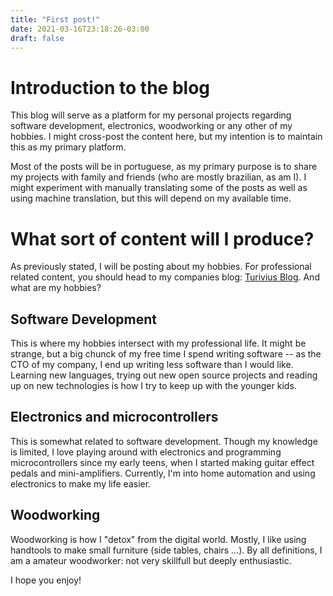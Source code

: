 ```yaml
---
title: "First post!"
date: 2021-03-16T23:18:26-03:00
draft: false
---
```


# Introduction to the blog

This blog will serve as a platform for my personal projects regarding software development, electronics, woodworking or any other of my hobbies. I might cross-post the content here, but my intention is to maintain this as my primary platform.

Most of the posts will be in portuguese, as my primary purpose is to share my projects with family and friends (who are mostly brazilian, as am I). I might experiment with manually translating some of the posts as well as using machine translation, but this will depend on my available time.

# What sort of content will I produce?

As previously stated, I will be posting about my hobbies. For professional related content, you should head to my companies blog: [Turivius Blog](https:///turivius.com/). And what are my hobbies?

## Software Development

This is where my hobbies intersect with my professional life. It might be strange, but  a big chunck of my free time I spend writing software -- as the CTO of my company, I end up writing less software than I would like. Learning new languages, trying out new open source projects and reading up on new technologies is how I try to keep up with the younger kids.

## Electronics and microcontrollers

This is somewhat related to software development. Though my knowledge is limited, I love playing around with electronics and programming microcontrollers since my early teens, when I started making guitar effect pedals and mini-amplifiers. Currently, I'm into home automation and using electronics to make my life easier.

## Woodworking

Woodworking is how I "detox" from the digital world. Mostly, I like using handtools to make small furniture (side tables, chairs ...). By all definitions, I am a amateur woodworker: not very skillfull but deeply enthusiastic.

I hope you enjoy!
